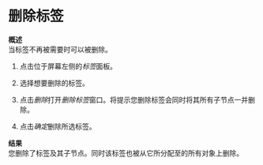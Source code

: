 # 删除标签

**概述**<br/>
当标签不再被需要时可以被删除。

1. 点击位于屏幕左侧的*标签*面板。

2. 选择想要删除的标签。

3. 点击*删除*打开*删除标签*窗口。将提示您删除标签会同时将其所有子节点一并删除。

4. 点击*确定*删除所选标签。

**结果**<br/>
您删除了标签及其子节点。同时该标签也被从它所分配至的所有对象上删除。
